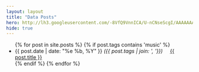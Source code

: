 ```yaml
---
layout: layout
title: "Data Posts"
hero: http://lh3.googleusercontent.com/-8VfQ9VnnICA/U-nCNseScgI/AAAAAAAAG08/YyGPXPsrta4/w931-h508-no/beach.jpg
hide: true
---
```

<section class="content">
  <ul class="listing">
    {% for post in site.posts %}
    {% if post.tags contains 'music' %}
    <li>
            <span>{{ post.date | date: "%e %b, %Y" }}</span>
      <span><i>({{ post.tags | join: ', '}})&nbsp;&nbsp;&nbsp;&nbsp;</i></span>
      <a href="{{ post.url }}" title="{{ post.intro}} - {{ post.content.size | divided_by:1000}}k word count">{{ post.title }}</a>
    </li>
    {% endif %}
    {% endfor %}
  </ul>
</section>
